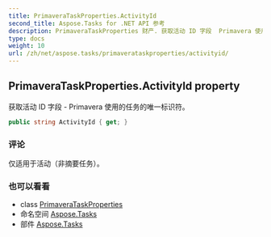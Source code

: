 ```yaml
---
title: PrimaveraTaskProperties.ActivityId
second_title: Aspose.Tasks for .NET API 参考
description: PrimaveraTaskProperties 财产. 获取活动 ID 字段  Primavera 使用的任务的唯一标识符
type: docs
weight: 10
url: /zh/net/aspose.tasks/primaverataskproperties/activityid/
---
```

## PrimaveraTaskProperties.ActivityId property

获取活动 ID 字段 - Primavera 使用的任务的唯一标识符。

```csharp
public string ActivityId { get; }
```

### 评论

仅适用于活动（非摘要任务）。

### 也可以看看

* class [PrimaveraTaskProperties](../)
* 命名空间 [Aspose.Tasks](../../primaverataskproperties/)
* 部件 [Aspose.Tasks](../../../)


